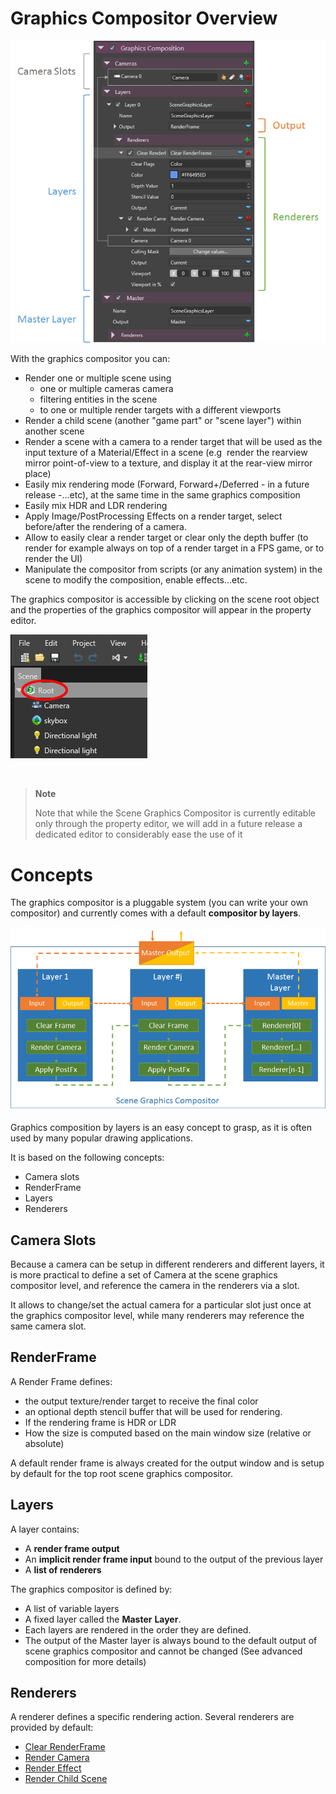 # Graphics Compositor Overview

![media/graphics-compositor-overview-1.png](media/graphics-compositor-overview-1.png) 

With the graphics compositor you can:

- Render one or multiple scene using
  - one or multiple cameras camera 
  - filtering entities in the scene
  - to one or multiple render targets with a different viewports
- Render a child scene (another "game part" or "scene layer") within another scene
- Render a scene with a camera to a render target that will be used as the input texture of a Material/Effect in a scene (e.g  render the rearview mirror point-of-view to a texture, and display it at the rear-view mirror place)
- Easily mix rendering mode (Forward, Forward+/Deferred - in a future release -...etc), at the same time in the same graphics composition
- Easily mix HDR and LDR rendering
- Apply Image/PostProcessing Effects on a render target, select before/after the rendering of a camera.
- Allow to easily clear a render target or clear only the depth buffer (to render for example always on top of a render target in a FPS game, or to render the UI)
- Manipulate the compositor from scripts (or any animation system) in the scene to modify the composition, enable effects...etc.

The graphics compositor is accessible by clicking on the scene root object and the properties of the graphics compositor will appear in the property editor.

![media/graphics-compositor-overview-2.png](media/graphics-compositor-overview-2.png) 

 

> **Note**
> 
> Note that while the Scene Graphics Compositor is currently editable only through the property editor, we will add in a future release a dedicated editor to considerably ease the use of it    

# Concepts

The graphics compositor is a pluggable system (you can write your own compositor) and currently comes with a default **compositor by layers**.

![media/graphics-compositor-overview-3.png](media/graphics-compositor-overview-3.png) 

Graphics composition by layers is an easy concept to grasp, as it is often used by many popular drawing applications.

It is based on the following concepts:

- Camera slots
- RenderFrame
- Layers
- Renderers

## Camera Slots

Because a camera can be setup in different renderers and different layers, it is more practical to define a set of Camera at the scene graphics compositor level, and reference the camera in the renderers via a slot.

It allows to change/set the actual camera for a particular slot just once at the graphics compositor level, while many renderers may reference the same camera slot.

## RenderFrame

A Render Frame defines:

- the output texture/render target to receive the final color
- an optional depth stencil buffer that will be used for rendering.
- If the rendering frame is HDR or LDR
- How the size is computed based on the main window size (relative or absolute)

A default render frame is always created for the output window and is setup by default for the top root scene graphics compositor.

## Layers

A layer contains:

- A **render frame output**
- An **implicit render frame input** bound to the output of the previous layer
- A **list of renderers**

The graphics compositor is defined by:

- A list of variable layers
- A fixed layer called the **Master** **Layer**.
- Each layers are rendered in the order they are defined.
- The output of the Master layer is always bound to the default output of scene graphics compositor and cannot be changed (See advanced composition for more details)

## Renderers

A renderer defines a specific rendering action. Several renderers are provided by default:

- [Clear RenderFrame](scene-renderers/clear-renderframe.md)
- [Render Camera](scene-renderers/render-camera.md)
- [Render Effect](scene-renderers/render-effect.md)
- [Render Child Scene](scene-renderers/render-child-scene.md)

